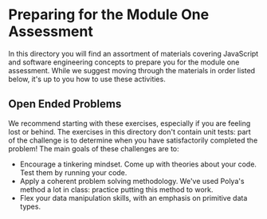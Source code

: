 # Preparing for the Module One Assessment

In this directory you will find an assortment of materials covering JavaScript and software engineering concepts to prepare you for the module one assessment. While we suggest moving through the materials in order listed below, it's up to you how to use these activities.

## Open Ended Problems

We recommend starting with these exercises, especially if you are feeling lost or behind.
The exercises in this directory don't contain unit tests: part of the challenge is to determine when you have satisfactorily completed the problem! The main goals of these challenges are to:

- Encourage a tinkering mindset. Come up with theories about your code. Test them by running your code.
- Apply a coherent problem solving methodology. We've used Polya's method a lot in class: practice putting this method to work.
- Flex your data manipulation skills, with an emphasis on primitive data types.
